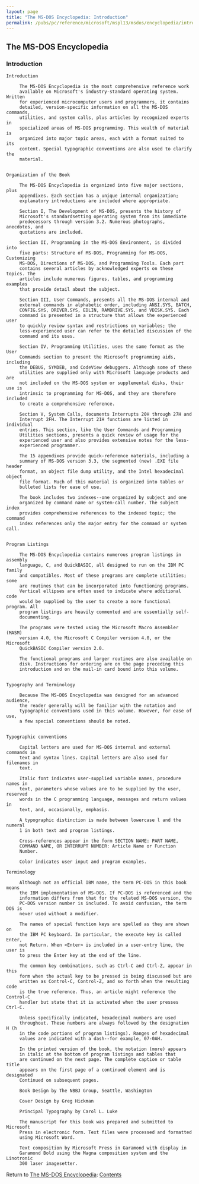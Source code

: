 ```yaml
---
layout: page
title: "The MS-DOS Encyclopedia: Introduction"
permalink: /pubs/pc/reference/microsoft/mspl13/msdos/encyclopedia/introduction/
---
```


The MS-DOS Encyclopedia
-----------------------

### Introduction

    Introduction
    
         The MS-DOS Encyclopedia is the most comprehensive reference work
         available on Microsoft's industry-standard operating system. Written
         for experienced microcomputer users and programmers, it contains
         detailed, version-specific information on all the MS-DOS commands,
         utilities, and system calls, plus articles by recognized experts in
         specialized areas of MS-DOS programming. This wealth of material is
         organized into major topic areas, each with a format suited to its
         content. Special typographic conventions are also used to clarify the
         material.
    
    
    Organization of the Book
    
         The MS-DOS Encyclopedia is organized into five major sections, plus
         appendixes. Each section has a unique internal organization;
         explanatory introductions are included where appropriate.
    
         Section I, The Development of MS-DOS, presents the history of
         Microsoft's standardsetting operating system from its immediate
         predecessors through version 3.2. Numerous photographs, anecdotes, and
         quotations are included.
    
         Section II, Programming in the MS-DOS Environment, is divided into
         five parts: Structure of MS-DOS, Programming for MS-DOS, Customizing
         MS-DOS, Directions of MS-DOS, and Programming Tools. Each part
         contains several articles by acknowledged experts on these topics. The
         articles include numerous figures, tables, and programming examples
         that provide detail about the subject.
    
         Section III, User Commands, presents all the MS-DOS internal and
         external commands in alphabetic order, including ANSI.SYS, BATCH,
         CONFIG.SYS, DRIVER.SYS, EDLIN, RAMDRIVE.SYS, and VDISK.SYS. Each
         command is presented in a structure that allows the experienced user
         to quickly review syntax and restrictions on variables; the
         less-experienced user can refer to the detailed discussion of the
         command and its uses.
    
         Section IV, Programming Utilities, uses the same format as the User
         Commands section to present the Microsoft programming aids, including
         the DEBUG, SYMDEB, and CodeView debuggers. Although some of these
         utilities are supplied only with Microsoft language products and are
         not included on the MS-DOS system or supplemental disks, their use is
         intrinsic to programming for MS-DOS, and they are therefore included
         to create a comprehensive reference.
    
         Section V, System Calls, documents Interrupts 20H through 27H and
         Interrupt 2FH. The Interrupt 21H functions are listed in individual
         entries. This section, like the User Commands and Programming
         Utilities sections, presents a quick review of usage for the
         experienced user and also provides extensive notes for the less-
         experienced programmer.
    
         The 15 appendixes provide quick-reference materials, including a
         summary of MS-DOS version 3.3, the segmented (new) .EXE file header
         format, an object file dump utility, and the Intel hexadecimal object
         file format. Much of this material is organized into tables or
         bulleted lists for ease of use.
    
         The book includes two indexes--one organized by subject and one
         organized by command name or system-call number. The subject index
         provides comprehensive references to the indexed topic; the command
         index references only the major entry for the command or system call.
    
    
    Program Listings
    
         The MS-DOS Encyclopedia contains numerous program listings in assembly
         language, C, and QuickBASIC, all designed to run on the IBM PC family
         and compatibles. Most of these programs are complete utilities; some
         are routines that can be incorporated into functioning programs.
         Vertical ellipses are often used to indicate where additional code
         would be supplied by the user to create a more functional program. All
         program listings are heavily commented and are essentially self-
         documenting.
    
         The programs were tested using the Microsoft Macro Assembler (MASM)
         version 4.0, the Microsoft C Compiler version 4.0, or the Microsoft
         QuickBASIC Compiler version 2.0.
    
         The functional programs and larger routines are also available on
         disk. Instructions for ordering are on the page preceding this
         introduction and on the mail-in card bound into this volume.
    
    
    Typography and Terminology
    
         Because The MS-DOS Encyclopedia was designed for an advanced audience,
         the reader generally will be familiar with the notation and
         typographic conventions used in this volume. However, for ease of use,
         a few special conventions should be noted.

    
    Typographic conventions
    
         Capital letters are used for MS-DOS internal and external commands in
         text and syntax lines. Capital letters are also used for filenames in
         text.
    
         Italic font indicates user-supplied variable names, procedure names in
         text, parameters whose values are to be supplied by the user, reserved
         words in the C programming language, messages and return values in
         text, and, occasionally, emphasis.
    
         A typographic distinction is made between lowercase l and the numeral
         1 in both text and program listings.
    
         Cross-references appear in the form SECTION NAME: PART NAME,
         COMMAND NAME, OR INTERRUPT NUMBER: Article Name or Function
         Number.
    
         Color indicates user input and program examples.
    
    Terminology
    
         Although not an official IBM name, the term PC-DOS in this book means
         the IBM implementation of MS-DOS. If PC-DOS is referenced and the
         information differs from that for the related MS-DOS version, the
         PC-DOS version number is included. To avoid confusion, the term DOS is
         never used without a modifier.
    
         The names of special function keys are spelled as they are shown on
         the IBM PC keyboard. In particular, the execute key is called Enter,
         not Return. When <Enter> is included in a user-entry line, the user is
         to press the Enter key at the end of the line.
    
         The common key combinations, such as Ctrl-C and Ctrl-Z, appear in this
         form when the actual key to be pressed is being discussed but are
         written as Control-C, Control-Z, and so forth when the resulting code
         is the true reference. Thus, an article might reference the Control-C
         handler but state that it is activated when the user presses Ctrl-C.
    
         Unless specifically indicated, hexadecimal numbers are used
         throughout. These numbers are always followed by the designation H (h
         in the code portions of program listings). Ranges of hexadecimal
         values are indicated with a dash--for example, 07-0AH.
    
         In the printed version of the book, the notation (more) appears
         in italic at the bottom of program listings and tables that
         are continued on the next page. The complete caption or table title
         appears on the first page of a continued element and is designated
         Continued on subsequent pages.
    
         Book Design by The NBBJ Group, Seattle, Washington
    
         Cover Design by Greg Hickman
    
         Principal Typography by Carol L. Luke
    
         The manuscript for this book was prepared and submitted to Microsoft
         Press in electronic form. Text files were processed and formatted
         using Microsoft Word.
    
         Text composition by Microsoft Press in Garamond with display in
         Garamond Bold using the Magna composition system and the Linotronic
         300 laser imagesetter.


Return to [The MS-DOS Encyclopedia](../): [Contents](../#contents)
